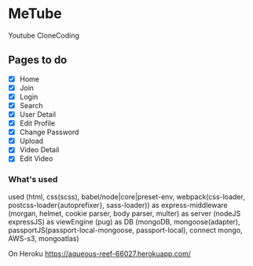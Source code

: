 # MeTube

Youtube CloneCoding

## Pages to do

- [x] Home
- [x] Join
- [x] Login
- [x] Search
- [x] User Detail
- [x] Edit Profile
- [x] Change Password
- [x] Upload
- [x] Video Detail
- [x] Edit Video

### What's used

used (html, css(scss), babel/node|core|preset-env, webpack(css-loader, postcss-loader{autoprefixer}, sass-loader))
as express-middleware (morgan, helmet, cookie parser, body parser, multer)
as server (nodeJS expressJS)
as viewEngine (pug)
as DB (mongoDB, mongoose(adapter), passportJS(passport-local-mongoose, passport-local), connect mongo, AWS-s3, mongoatlas)

On Heroku
https://aqueous-reef-66027.herokuapp.com/
